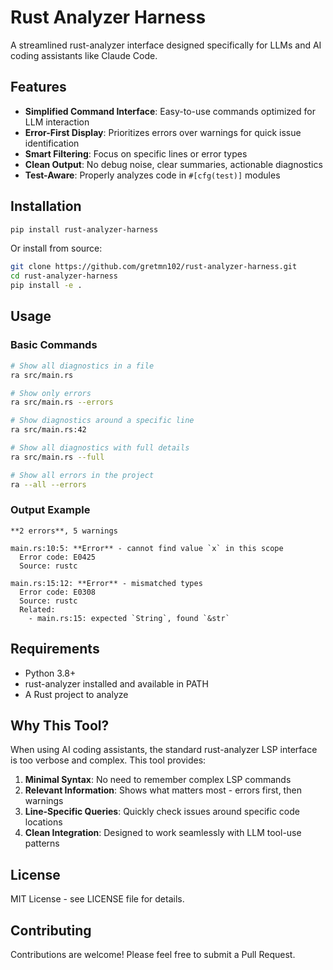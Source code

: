 # Rust Analyzer Harness

A streamlined rust-analyzer interface designed specifically for LLMs and AI coding assistants like Claude Code.

## Features

- **Simplified Command Interface**: Easy-to-use commands optimized for LLM interaction
- **Error-First Display**: Prioritizes errors over warnings for quick issue identification
- **Smart Filtering**: Focus on specific lines or error types
- **Clean Output**: No debug noise, clear summaries, actionable diagnostics
- **Test-Aware**: Properly analyzes code in `#[cfg(test)]` modules

## Installation

```bash
pip install rust-analyzer-harness
```

Or install from source:

```bash
git clone https://github.com/gretmn102/rust-analyzer-harness.git
cd rust-analyzer-harness
pip install -e .
```

## Usage

### Basic Commands

```bash
# Show all diagnostics in a file
ra src/main.rs

# Show only errors
ra src/main.rs --errors

# Show diagnostics around a specific line
ra src/main.rs:42

# Show all diagnostics with full details
ra src/main.rs --full

# Show all errors in the project
ra --all --errors
```

### Output Example

```
**2 errors**, 5 warnings

main.rs:10:5: **Error** - cannot find value `x` in this scope
  Error code: E0425
  Source: rustc

main.rs:15:12: **Error** - mismatched types
  Error code: E0308
  Source: rustc
  Related:
    - main.rs:15: expected `String`, found `&str`
```

## Requirements

- Python 3.8+
- rust-analyzer installed and available in PATH
- A Rust project to analyze

## Why This Tool?

When using AI coding assistants, the standard rust-analyzer LSP interface is too verbose and complex. This tool provides:

1. **Minimal Syntax**: No need to remember complex LSP commands
2. **Relevant Information**: Shows what matters most - errors first, then warnings
3. **Line-Specific Queries**: Quickly check issues around specific code locations
4. **Clean Integration**: Designed to work seamlessly with LLM tool-use patterns

## License

MIT License - see LICENSE file for details.

## Contributing

Contributions are welcome! Please feel free to submit a Pull Request.